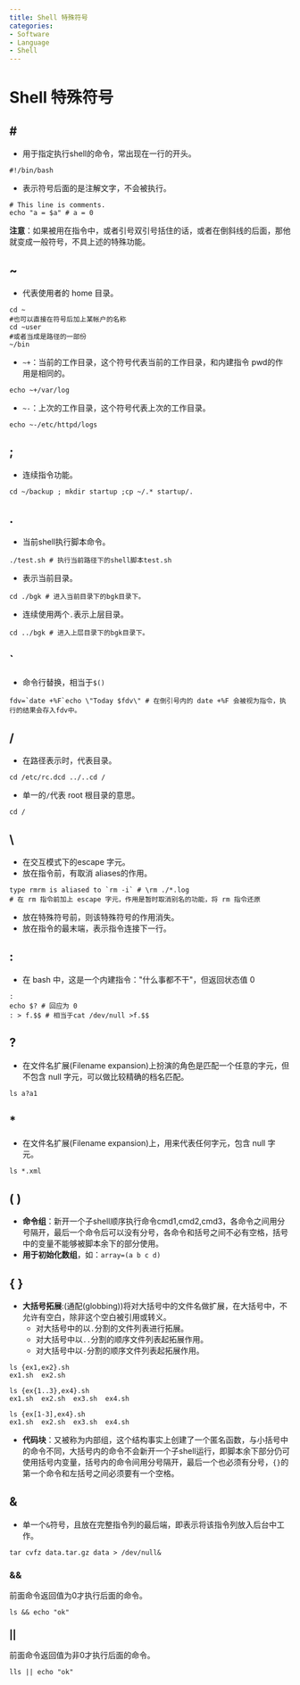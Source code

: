 ```yaml
---
title: Shell 特殊符号
categories:
- Software
- Language
- Shell
---
```

# Shell 特殊符号

## \#

- 用于指定执行shell的命令，常出现在一行的开头。

```
#!/bin/bash
```

- 表示符号后面的是注解文字，不会被执行。

```
# This line is comments.
echo "a = $a" # a = 0
```

**注意**：如果被用在指令中，或者引号双引号括住的话，或者在倒斜线的后面，那他就变成一般符号，不具上述的特殊功能。

## ~

- 代表使用者的 home 目录。

```shell
cd ~
#也可以直接在符号后加上某帐户的名称
cd ~user
#或者当成是路径的一部份
~/bin
```

- `~+`：当前的工作目录，这个符号代表当前的工作目录，和内建指令 pwd的作用是相同的。

```shell
echo ~+/var/log
```

- `~-`：上次的工作目录，这个符号代表上次的工作目录。

```shell
echo ~-/etc/httpd/logs
```

## ;

- 连续指令功能。

```
cd ~/backup ; mkdir startup ;cp ~/.* startup/.
```

## .

- 当前shell执行脚本命令。

```shell
./test.sh # 执行当前路径下的shell脚本test.sh
```

- 表示当前目录。

```shell
cd ./bgk # 进入当前目录下的bgk目录下。
```

- 连续使用两个`.`表示上层目录。

```shell
cd ../bgk # 进入上层目录下的bgk目录下。
```

## `

- 命令行替换，相当于`$()`

```shell
fdv=`date +%F`echo \"Today $fdv\" # 在倒引号内的 date +%F 会被视为指令，执行的结果会存入fdv中。
```

## /

- 在路径表示时，代表目录。

```
cd /etc/rc.dcd ../..cd /
```

- 单一的`/`代表 root 根目录的意思。

```
cd /
```

## \

- 在交互模式下的escape 字元。
- 放在指令前，有取消 aliases的作用。

```shell
type rmrm is aliased to `rm -i` # \rm ./*.log
# 在 rm 指令前加上 escape 字元，作用是暂时取消别名的功能，将 rm 指令还原
```

- 放在特殊符号前，则该特殊符号的作用消失。
- 放在指令的最末端，表示指令连接下一行。

## :

- 在 bash 中，这是一个内建指令：\"什么事都不干\"，但返回状态值 0

```
:
echo $? # 回应为 0
: > f.$$ # 相当于cat /dev/null >f.$$
```

## ?

- 在文件名扩展(Filename expansion)上扮演的角色是匹配一个任意的字元，但不包含 null 字元，可以做比较精确的档名匹配。

```
ls a?a1
```

## *

- 在文件名扩展(Filename expansion)上，用来代表任何字元，包含 null 字元。

```
ls *.xml
```

## (  )

- **命令组**：新开一个子shell顺序执行命令cmd1,cmd2,cmd3，各命令之间用分号隔开，最后一个命令后可以没有分号，各命令和括号之间不必有空格，括号中的变量不能够被脚本余下的部分使用。
- **用于初始化数组**，如：`array=(a b c d)`

## { }

- **大括号拓展**:(通配(globbing))将对大括号中的文件名做扩展，在大括号中，不允许有空白，除非这个空白被引用或转义。
    - 对大括号中的以`.`分割的文件列表进行拓展。
    - 对大括号中以`..`分割的顺序文件列表起拓展作用。
    - 对大括号中以`-`分割的顺序文件列表起拓展作用。

```shell
ls {ex1,ex2}.sh
ex1.sh  ex2.sh

ls {ex{1..3},ex4}.sh
ex1.sh  ex2.sh  ex3.sh  ex4.sh

ls {ex[1-3],ex4}.sh
ex1.sh  ex2.sh  ex3.sh  ex4.sh
```

- **代码块**：又被称为内部组，这个结构事实上创建了一个匿名函数，与小括号中的命令不同，大括号内的命令不会新开一个子shell运行，即脚本余下部分仍可使用括号内变量，括号内的命令间用分号隔开，最后一个也必须有分号，`{}`的第一个命令和左括号之间必须要有一个空格。

## &

- 单一个`&`符号，且放在完整指令列的最后端，即表示将该指令列放入后台中工作。

```
tar cvfz data.tar.gz data > /dev/null&
```

### &&

前面命令返回值为0才执行后面的命令。

```
ls && echo "ok"
```

### ||

前面命令返回值为非0才执行后面的命令。

```
lls || echo "ok"
```